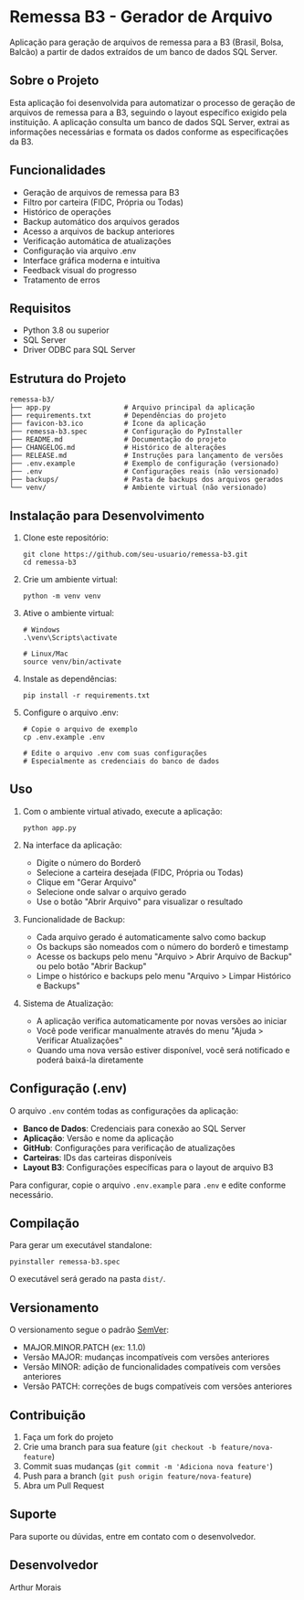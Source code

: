 # Remessa B3 - Gerador de Arquivo

Aplicação para geração de arquivos de remessa para a B3 (Brasil, Bolsa, Balcão) a partir de dados extraídos de um banco de dados SQL Server.

## Sobre o Projeto

Esta aplicação foi desenvolvida para automatizar o processo de geração de arquivos de remessa para a B3, seguindo o layout específico exigido pela instituição. A aplicação consulta um banco de dados SQL Server, extrai as informações necessárias e formata os dados conforme as especificações da B3.

## Funcionalidades

- Geração de arquivos de remessa para B3
- Filtro por carteira (FIDC, Própria ou Todas)
- Histórico de operações
- Backup automático dos arquivos gerados
- Acesso a arquivos de backup anteriores
- Verificação automática de atualizações
- Configuração via arquivo .env
- Interface gráfica moderna e intuitiva
- Feedback visual do progresso
- Tratamento de erros

## Requisitos

- Python 3.8 ou superior
- SQL Server
- Driver ODBC para SQL Server

## Estrutura do Projeto

```
remessa-b3/
├── app.py                  # Arquivo principal da aplicação
├── requirements.txt        # Dependências do projeto
├── favicon-b3.ico          # Ícone da aplicação
├── remessa-b3.spec         # Configuração do PyInstaller
├── README.md               # Documentação do projeto
├── CHANGELOG.md            # Histórico de alterações
├── RELEASE.md              # Instruções para lançamento de versões
├── .env.example            # Exemplo de configuração (versionado)
├── .env                    # Configurações reais (não versionado)
├── backups/                # Pasta de backups dos arquivos gerados
└── venv/                   # Ambiente virtual (não versionado)
```

## Instalação para Desenvolvimento

1. Clone este repositório:
   ```
   git clone https://github.com/seu-usuario/remessa-b3.git
   cd remessa-b3
   ```

2. Crie um ambiente virtual:
   ```
   python -m venv venv
   ```

3. Ative o ambiente virtual:
   ```
   # Windows
   .\venv\Scripts\activate
   
   # Linux/Mac
   source venv/bin/activate
   ```

4. Instale as dependências:
   ```
   pip install -r requirements.txt
   ```

5. Configure o arquivo .env:
   ```
   # Copie o arquivo de exemplo
   cp .env.example .env
   
   # Edite o arquivo .env com suas configurações
   # Especialmente as credenciais do banco de dados
   ```

## Uso

1. Com o ambiente virtual ativado, execute a aplicação:
   ```
   python app.py
   ```

2. Na interface da aplicação:
   - Digite o número do Borderô
   - Selecione a carteira desejada (FIDC, Própria ou Todas)
   - Clique em "Gerar Arquivo"
   - Selecione onde salvar o arquivo gerado
   - Use o botão "Abrir Arquivo" para visualizar o resultado

3. Funcionalidade de Backup:
   - Cada arquivo gerado é automaticamente salvo como backup
   - Os backups são nomeados com o número do borderô e timestamp
   - Acesse os backups pelo menu "Arquivo > Abrir Arquivo de Backup" ou pelo botão "Abrir Backup"
   - Limpe o histórico e backups pelo menu "Arquivo > Limpar Histórico e Backups"

4. Sistema de Atualização:
   - A aplicação verifica automaticamente por novas versões ao iniciar
   - Você pode verificar manualmente através do menu "Ajuda > Verificar Atualizações"
   - Quando uma nova versão estiver disponível, você será notificado e poderá baixá-la diretamente

## Configuração (.env)

O arquivo `.env` contém todas as configurações da aplicação:

- **Banco de Dados**: Credenciais para conexão ao SQL Server
- **Aplicação**: Versão e nome da aplicação
- **GitHub**: Configurações para verificação de atualizações
- **Carteiras**: IDs das carteiras disponíveis
- **Layout B3**: Configurações específicas para o layout de arquivo B3

Para configurar, copie o arquivo `.env.example` para `.env` e edite conforme necessário.

## Compilação

Para gerar um executável standalone:

```
pyinstaller remessa-b3.spec
```

O executável será gerado na pasta `dist/`.

## Versionamento

O versionamento segue o padrão [SemVer](https://semver.org/):
- MAJOR.MINOR.PATCH (ex: 1.1.0)
- Versão MAJOR: mudanças incompatíveis com versões anteriores
- Versão MINOR: adição de funcionalidades compatíveis com versões anteriores
- Versão PATCH: correções de bugs compatíveis com versões anteriores

## Contribuição

1. Faça um fork do projeto
2. Crie uma branch para sua feature (`git checkout -b feature/nova-feature`)
3. Commit suas mudanças (`git commit -m 'Adiciona nova feature'`)
4. Push para a branch (`git push origin feature/nova-feature`)
5. Abra um Pull Request

## Suporte

Para suporte ou dúvidas, entre em contato com o desenvolvedor.

## Desenvolvedor

Arthur Morais 